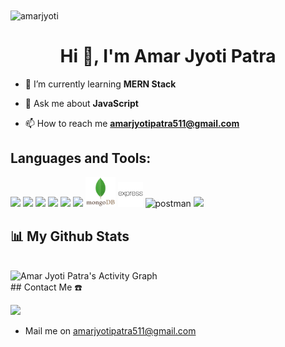 <img align="center" src="https://www.mygo.ge/uploads/blog/1584023795.jpg" alt="amarjyoti" />

<h1 align="center">Hi 👋, I'm  Amar Jyoti Patra</h1>

- 🌱 I’m currently learning **MERN Stack**

- 💬 Ask me about **JavaScript**

- 📫 How to reach me **amarjyotipatra511@gmail.com**

## Languages and Tools:

<p align="left"> 
<img src="https://img.icons8.com/color/48/000000/html-5.png"/>  
    <img src="https://img.icons8.com/color/48/000000/css3.png"/>
   <img src="https://img.icons8.com/color/48/000000/javascript.png"/>
  <img src="https://img.icons8.com/color/48/000000/react-native.png"/>
    <img src="https://img.icons8.com/color/48/000000/redux.png"/>
     <img src="https://img.icons8.com/color/48/000000/nodejs.png"/>
    <img src="https://raw.githubusercontent.com/devicons/devicon/master/icons/mongodb/mongodb-original-wordmark.svg" alt="mongodb" width="48" height="48"/>
     <img src="https://raw.githubusercontent.com/devicons/devicon/master/icons/express/express-original-wordmark.svg" alt="express" width="40" height="40"/> 
  <img src="https://www.vectorlogo.zone/logos/getpostman/getpostman-icon.svg" alt="postman" width="45" height="45"/> 
   <img src="https://img.icons8.com/color/48/000000/git.png"/> 
  
</p>

## 📊 My Github Stats

<br/>
<img alt="Amar Jyoti Patra's Activity Graph" src="https://activity-graph.herokuapp.com/graph?username=amarjyotipatra&bg_color=0D1117&color=5BCDEC&line=5BCDEC&point=FFFFFF&hide_border=true" />

<br/>
## Contact Me ☎️
<p align="left">

<a href = "https://www.linkedin.com/in/amar-jyoti-patra-28a610207/"><img src="https://img.icons8.com/fluent/48/000000/linkedin.png"/></a>
 * Mail me on amarjyotipatra511@gmail.com

</p>

